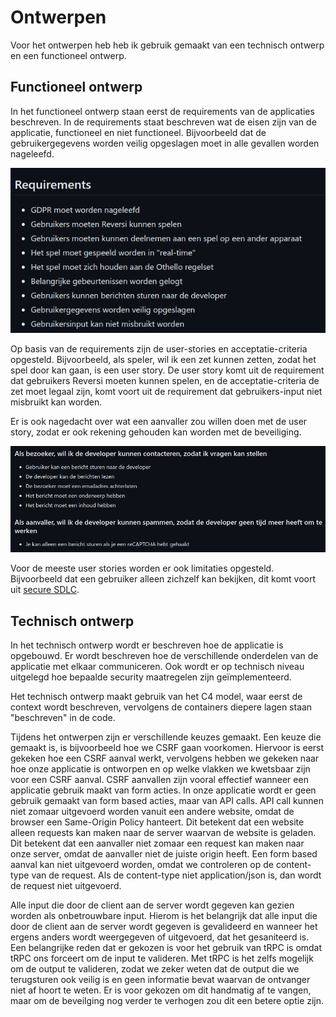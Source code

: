 # Ontwerpen

Voor het ontwerpen heb heb ik gebruik gemaakt van een technisch ontwerp en een functioneel ontwerp.

## Functioneel ontwerp

In het functioneel ontwerp staan eerst de requirements van de applicaties beschreven. In de requirements staat beschreven wat de eisen zijn van de applicatie, functioneel en niet functioneel. Bijvoorbeeld dat de gebruikergegevens worden veilig opgeslagen moet in alle gevallen worden nageleefd.

![Requirements](images/requirements.png)

Op basis van de requirements zijn de user-stories en acceptatie-criteria opgesteld. Bijvoorbeeld, als speler, wil ik een zet kunnen zetten, zodat het spel door kan gaan, is een user story. De user story komt uit de requirement dat gebruikers Reversi moeten kunnen spelen, en de acceptatie-criteria de zet moet legaal zijn, komt voort uit de requirement dat gebruikers-input niet misbruikt kan worden.

Er is ook nagedacht over wat een aanvaller zou willen doen met de user story, zodat er ook rekening gehouden kan worden met de beveiliging.

![User Story](images/userStory.png)

Voor de meeste user stories worden er ook limitaties opgesteld. Bijvoorbeeld dat een gebruiker alleen zichzelf kan bekijken, dit komt voort uit [secure SDLC](https://snyk.io/learn/secure-sdlc/#:~:text=Phase%201%3A%20Requirements,no%20one%20else%E2%80%99s.). 

## Technisch ontwerp

In het technisch ontwerp wordt er beschreven hoe de applicatie is opgebouwd. Er wordt beschreven hoe de verschillende onderdelen van de applicatie met elkaar communiceren. Ook wordt er op technisch niveau uitgelegd hoe bepaalde security maatregelen zijn geïmplementeerd.

Het technisch ontwerp maakt gebruik van het C4 model, waar eerst de context wordt beschreven, vervolgens de containers diepere lagen staan "beschreven" in de code. 

Tijdens het ontwerpen zijn er verschillende keuzes gemaakt. Een keuze die gemaakt is, is bijvoorbeeld hoe we CSRF gaan voorkomen. Hiervoor is eerst gekeken hoe een CSRF aanval werkt, vervolgens hebben we gekeken naar hoe onze applicatie is ontworpen en op welke vlakken we kwetsbaar zijn voor een CSRF aanval. CSRF aanvallen zijn vooral effectief wanneer een applicatie gebruik maakt van form acties. In onze applicatie wordt er geen gebruik gemaakt van form based acties, maar van API calls. API call kunnen niet zomaar uitgevoerd worden vanuit een andere website, omdat de browser een Same-Origin Policy hanteert. Dit betekent dat een website alleen requests kan maken naar de server waarvan de website is geladen. Dit betekent dat een aanvaller niet zomaar een request kan maken naar onze server, omdat de aanvaller niet de juiste origin heeft. Een form based aanval kan niet uitgevoerd worden, omdat we controleren op de content-type van de request. Als de content-type niet application/json is, dan wordt de request niet uitgevoerd.

Alle input die door de client aan de server wordt gegeven kan gezien worden als onbetrouwbare input. Hierom is het belangrijk dat alle input die door de client aan de server wordt gegeven is gevalideerd en wanneer het ergens anders wordt weergegeven of uitgevoerd, dat het gesaniteerd is. Een belangrijke reden dat er gekozen is voor het gebruik van tRPC is omdat tRPC ons forceert om de input te valideren. Met tRPC is het zelfs mogelijk om de output te valideren, zodat we zeker weten dat de output die we terugsturen ook veilig is en geen informatie bevat waarvan de ontvanger niet af hoort te weten. Er is voor gekozen om dit handmatig af te vangen, maar om de beveilging nog verder te verhogen zou dit een betere optie zijn.
